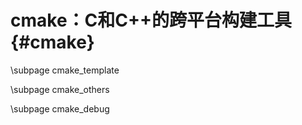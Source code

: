 cmake：C和C++的跨平台构建工具{#cmake}
=================================

\subpage cmake_template

\subpage cmake_others

\subpage cmake_debug